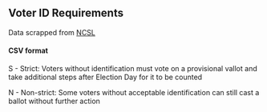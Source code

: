 ## Voter ID Requirements
Data scrapped from [NCSL](http://www.ncsl.org/research/elections-and-campaigns/voter-id.aspx)

#### CSV format
S - Strict: Voters without identification must vote on a provisional vallot and take additional steps after Election Day for it to be counted

N - Non-strict: Some voters without acceptable identification can still cast a ballot without further action
